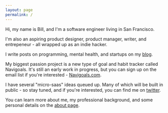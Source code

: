 ```yaml
---
layout: page
permalink: /
---
```


Hi, my name is Bill, and I'm a software engineer living in San Francisco. 

I'm also an aspiring product designer, product manager, writer, and entrepeneur - all wrapped up as an indie hacker.

I write posts on programming, mental health, and startups on my [blog](/blog).

My biggest passion project is a new type of goal and habit tracker called Navigoals.
It's still an early work in progress, but you can sign up on the email list if you're interested - [Navigoals.com](https://navigoals.com).

I have several "micro-saas" ideas queued up. Many of which will be built in public -  so stay tuned, and if you're interested, you can find me on [twitter](https://twitter.com/bill_prin).

You can learn more about me, my professional background, and some personal details on the [about page](/about).